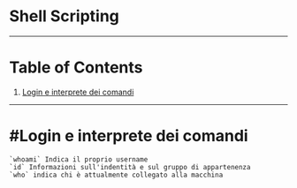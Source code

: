 # Shell Scripting

---------------
# Table of Contents

1. [Login e interprete dei comandi](#login-e-interprete-dei-comandi)


---------------

#Login e interprete dei comandi
====================

	`whoami` Indica il proprio username
	`id` Informazioni sull'indentità e sul gruppo di appartenenza
	`who` indica chi è attualmente collegato alla macchina
